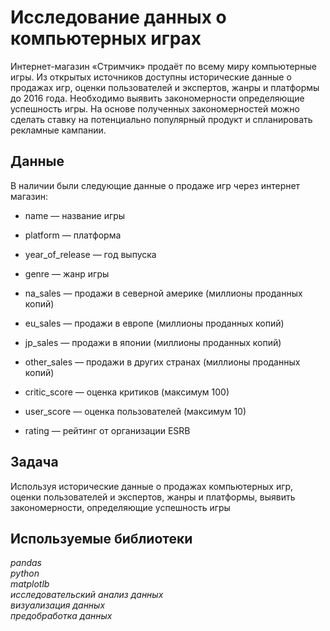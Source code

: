 # Исследование данных о компьютерных играх
Интернет-магазин «Стримчик» продаёт по всему миру компьютерные игры. Из открытых источников доступны исторические данные о продажах игр, оценки пользователей и экспертов, жанры и платформы до 2016 года. Необходимо выявить закономерности определяющие успешность игры. На основе полученных закономерностей можно сделать ставку на потенциально популярный продукт и спланировать рекламные кампании.
## Данные
В наличии были следующие данные о продаже игр через интернет магазин:

* name — название игры

* platform — платформа

* year_of_release — год выпуска

* genre — жанр игры

* na_sales — продажи в северной америке (миллионы проданных копий)

* eu_sales — продажи в европе (миллионы проданных копий)

* jp_sales — продажи в японии (миллионы проданных копий)

* other_sales — продажи в других странах (миллионы проданных копий)

* critic_score — оценка критиков (максимум 100)

* user_score — оценка пользователей (максимум 10)

* rating — рейтинг от организации ESRB
## Задача
Используя исторические данные о продажах компьютерных игр, оценки пользователей и экспертов, жанры и платформы, выявить закономерности, определяющие успешность игры


## Используемые библиотеки
*pandas  
python  
matplotlb  
исследовательский анализ данных  
визуализация данных  
предобработка данных*

